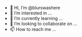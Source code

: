 - 👋 Hi, I’m @blurswashere
- 👀 I’m interested in ...
- 🌱 I’m currently learning ...
- 💞️ I’m looking to collaborate on ...
- 📫 How to reach me ...

<!---
blurswashere/blurswashere is a ✨ special ✨ repository because its `README.md` (this file) appears on your GitHub profile.
You can click the Preview link to take a look at your changes.
--->
